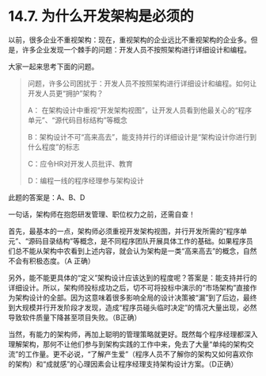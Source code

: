# 14.7. 为什么开发架构是必须的

以前，很多企业不重视架构：现在，重视架构的企业远比不重视架构的企业多。但是，许多企业发现一个棘手的问题：开发人员不按照架构进行详细设计和编程。

大家一起来思考下面的问题。

> 问题，许多公司困扰于：开发人员不按照架构进行详细设计和编程。如何让开发人员更“拥护”架构？
>  
> A： 在架构设计中重视“开发架构视图”，让开发人员看到他最关心的“程序单元”、“源代码目标结构”等概念
>  
> B：架构设计不可“高来高去”，能支持并行的详细设计是“架构设计你进行到什么程度”的标志
>  
> C：应令HR对开发人员批评、教育
>  
> D：编程一线的程序经理参与架构设计

此题的答案是：A、B、D

一句话，架构师在抱怨研发管理、职位权力之前，还需自查！

首先，最基本的一点，架构师必须重视开发架构视图，并行开发所需的“程序单元”、“源码目录结构”等概念，是不同程序团队开展具体工作的基础。如果程序员们总不能从架构中农看到上述内容，就会认为架构是一类“高来高去”的概念，自然不会有积极态度。（A 正确）

另外，能不能更具体的“定义”架构设计应该达到的程度呢？答案是：能支持并行的详细设计。所以，架构师投标成功之后，切不可将投标中演示的“市场架构”直接作为架构设计的全部。因为这意味着很多影响全局的设计决策被“漏”到了后边，最终到大规模并行开发阶段才发现，造成“程序员碰头临时决定”的情况大量出现，必然导致软件质量下降甚至项目失败。（B正确）

当然，有能力的架构师，再加上聪明的管理策略就更好。既然每个程序经理都深入理解架构，那何不让他们参与到架构实践的工作中来，免去了大量“单纯的架构交流”的工作量。更不必说，“了解产生爱”（程序人员不了解你的架构又如何喜欢你的架构）和“成就感”的心理因素会让程序经理支持架构设计方案。（D正确）
